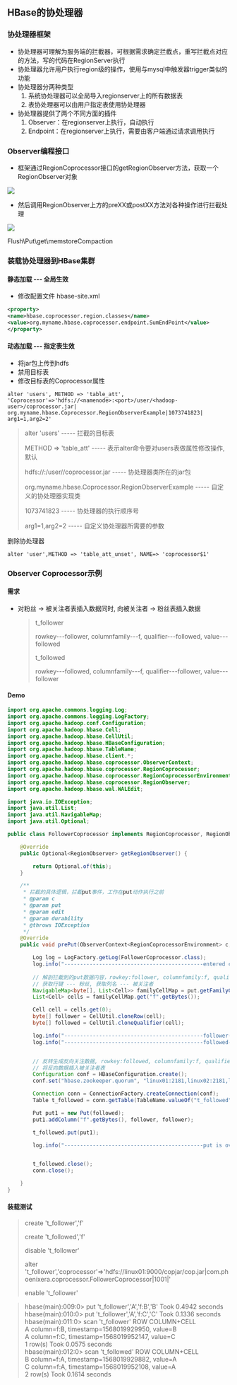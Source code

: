 ## HBase的协处理器

### 协处理器框架

- 协处理器可理解为服务端的拦截器，可根据需求确定拦截点，重写拦截点对应的方法，写的代码在RegionServer执行
- 协处理器允许用户执行region级的操作，使用与mysql中触发器trigger类似的功能
- 协处理器分两种类型
  1. 系统协处理器可以全局导入regionserver上的所有数据表
  2. 表协处理器可以由用户指定表使用协处理器
- 协处理器提供了两个不同方面的插件
  1. Observer：在regionserver上执行，自动执行
  2. Endpoint：在regionserver上执行，需要由客户端通过请求调用执行

### Observer编程接口

- 框架通过RegionCoprocessor接口的getRegionObserver方法，获取一个RegionObserver对象


![](https://img2020.cnblogs.com/blog/2191564/202105/2191564-20210506092151446-1599492280.jpg)






- 然后调用RegionObserver上方的preXX或postXX方法对各种操作进行拦截处理



![](https://img2020.cnblogs.com/blog/2191564/202105/2191564-20210506092200145-660575905.jpg)



Flush\Put\get\memstoreCompaction

### 装载协处理器到HBase集群

#### 静态加载 --- 全局生效

- 修改配置文件 hbase-site.xml

```xml
<property>
<name>hbase.coprocessor.region.classes</name>
<value>org.myname.hbase.coprocessor.endpoint.SumEndPoint</value>
</property>

```

#### 动态加载 --- 指定表生效

- 将jar包上传到hdfs
- 禁用目标表
- 修改目标表的Coprocessor属性



```shell
alter 'users', METHOD => 'table_att', 'Coprocessor'=>'hdfs://<namenode>:<port>/user/<hadoop-user>/coprocessor.jar| org.myname.hbase.Coprocessor.RegionObserverExample|1073741823|
arg1=1,arg2=2'
```

> alter 'users'	----- 拦截的目标表
>
> METHOD => 'table_att'	----- 表示alter命令要对users表做属性修改操作, 默认
>
> hdfs://<namenode>:<port>/user/<hadoop-user>/coprocessor.jar	----- 协处理器类所在的jar包
>
> org.myname.hbase.Coprocessor.RegionObserverExample	----- 自定义的协处理器实现类
>
> 1073741823	----- 协处理器的执行顺序号
>
> arg1=1,arg2=2	-----  自定义协处理器所需要的参数



删除协处理器

```shell
alter 'user',METHOD => 'table_att_unset', NAME=> 'coprocessor$1'
```

### Observer Coprocessor示例

#### 需求

- 对粉丝 -> 被关注者表插入数据同时, 向被关注者 -> 粉丝表插入数据

  > t_follower
  >
  > rowkey---follower, columnfamily---f, qualifier---followed, value---followed
  >
  > 
  >
  > t_followed
  >
  > rowkey---followed, columnfamily---f, qualifier---follower, value---follower



#### Demo

```java
import org.apache.commons.logging.Log;
import org.apache.commons.logging.LogFactory;
import org.apache.hadoop.conf.Configuration;
import org.apache.hadoop.hbase.Cell;
import org.apache.hadoop.hbase.CellUtil;
import org.apache.hadoop.hbase.HBaseConfiguration;
import org.apache.hadoop.hbase.TableName;
import org.apache.hadoop.hbase.client.*;
import org.apache.hadoop.hbase.coprocessor.ObserverContext;
import org.apache.hadoop.hbase.coprocessor.RegionCoprocessor;
import org.apache.hadoop.hbase.coprocessor.RegionCoprocessorEnvironment;
import org.apache.hadoop.hbase.coprocessor.RegionObserver;
import org.apache.hadoop.hbase.wal.WALEdit;

import java.io.IOException;
import java.util.List;
import java.util.NavigableMap;
import java.util.Optional;

public class FollowerCoprocessor implements RegionCoprocessor, RegionObserver {

    @Override
    public Optional<RegionObserver> getRegionObserver() {

        return Optional.of(this);
    }

    /**
     * 拦截的具体逻辑，拦截put事件，工作在put动作执行之前
     * @param c
     * @param put
     * @param edit
     * @param durability
     * @throws IOException
     */
    @Override
    public void prePut(ObserverContext<RegionCoprocessorEnvironment> c, Put put, WALEdit edit, Durability durability) throws IOException {

        Log log = LogFactory.getLog(FollowerCoprocessor.class);
        log.info("--------------------------------------------entered coprocessor--------------------------------------------");
        
        // 解剖拦截到的put数据内容，rowkey:follower, columnfamily:f, qualifier:followed, value:followed
        // 获取行键 --- 粉丝, 获取列名 --- 被关注者
        NavigableMap<byte[], List<Cell>> familyCellMap = put.getFamilyCellMap();
        List<Cell> cells = familyCellMap.get("f".getBytes());

        Cell cell = cells.get(0);
        byte[] follower = CellUtil.cloneRow(cell);
        byte[] followed = CellUtil.cloneQualifier(cell);

        log.info("--------------------------------------------follower--------------------------------------------" + new String(follower));
        log.info("--------------------------------------------followed--------------------------------------------" + new String(followed));


        // 反转生成反向关注数据, rowkey:followed, columnfamily:f, qualifier:follower, value:follower
        // 将反向数据插入被关注者表
        Configuration conf = HBaseConfiguration.create();
        conf.set("hbase.zookeeper.quorum", "linux01:2181,linux02:2181,linux03:2181");

        Connection conn = ConnectionFactory.createConnection(conf);
        Table t_followed = conn.getTable(TableName.valueOf("t_followed"));

        Put put1 = new Put(followed);
        put1.addColumn("f".getBytes(), follower, follower);

        t_followed.put(put1);

        log.info("--------------------------------------------put is over--------------------------------------------");


        t_followed.close();
        conn.close();

    }
}
```



#### 装载测试

> create 't_follower','f'
>
> create 't_followed','f'
>
> disable 't_follower'
>
> alter 't_follower','coprocessor'=>'hdfs://linux01:9000/copjar/cop.jar|com.phoenixera.coprocessor.FollowerCoprocessor|1001|'
>
> enable 't_follower'



> hbase(main):009:0> put 't_follower','A','f:B','B'
> Took 0.4942 seconds                                                                                                         
> hbase(main):010:0> put 't_follower','A','f:C','C'
> Took 0.1336 seconds                                                                                                         
> hbase(main):011:0> scan 't_follower'
> ROW                              COLUMN+CELL                                                                                
> A                               column=f:B, timestamp=1568019929950, value=B                                               
> A                               column=f:C, timestamp=1568019952147, value=C                                               
> 1 row(s)
> Took 0.0575 seconds                                                                                                         
> hbase(main):012:0> scan 't_followed'
> ROW                              COLUMN+CELL                                                                                
> B                               column=f:A, timestamp=1568019929882, value=A                                               
> C                               column=f:A, timestamp=1568019952108, value=A                                               
> 2 row(s)
> Took 0.1614 seconds 